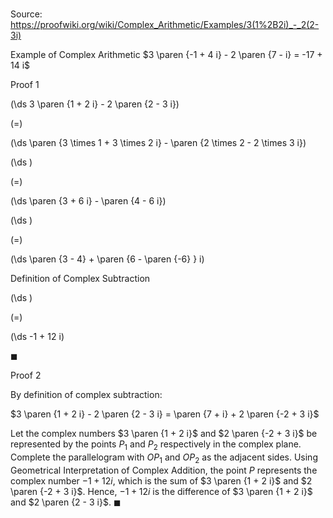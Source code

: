 # 

Source: https://proofwiki.org/wiki/Complex_Arithmetic/Examples/3(1%2B2i)_-_2(2-3i)

Example of Complex Arithmetic
$3 \paren {-1 + 4 i} - 2 \paren {7 - i} = -17 + 14 i$


Proof 1













\(\ds 3 \paren {1 + 2 i} - 2 \paren {2 - 3 i}\)

\(=\)







\(\ds \paren {3 \times 1 + 3 \times 2 i} - \paren {2 \times 2 - 2 \times 3 i}\)




















\(\ds \)

\(=\)







\(\ds \paren {3 + 6 i} - \paren {4 - 6 i}\)




















\(\ds \)

\(=\)







\(\ds \paren {3 - 4} + \paren {6 - \paren {-6} } i\)





Definition of Complex Subtraction














\(\ds \)

\(=\)







\(\ds -1 + 12 i\)









$\blacksquare$


Proof 2

By definition of complex subtraction:

$3 \paren {1 + 2 i} - 2 \paren {2 - 3 i} = \paren {7 + i} + 2 \paren {-2 + 3 i}$

Let the complex numbers $3 \paren {1 + 2 i}$ and $2 \paren {-2 + 3 i}$ be represented by the points $P_1$ and $P_2$ respectively in the complex plane.
Complete the parallelogram with $OP_1$ and $OP_2$ as the adjacent sides.
Using Geometrical Interpretation of Complex Addition, the point $P$ represents the complex number $-1 + 12 i$, which is the sum of $3 \paren {1 + 2 i}$ and $2 \paren {-2 + 3 i}$.
Hence, $-1 + 12 i$ is the difference of $3 \paren {1 + 2 i}$ and $2 \paren {2 - 3 i}$.
$\blacksquare$





